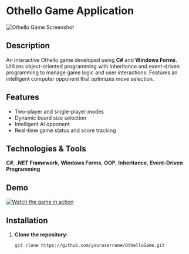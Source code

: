 # Othello Game Application

![Othello Game Screenshot](path/to/screenshot.png)

## Description

An interactive Othello game developed using **C#** and **Windows Forms**. Utilizes object-oriented programming with inheritance and event-driven programming to manage game logic and user interactions. Features an intelligent computer opponent that optimizes move selection.

## Features

- Two-player and single-player modes
- Dynamic board size selection
- Intelligent AI opponent
- Real-time game status and score tracking

## Technologies & Tools

**C#**, **.NET Framework**, **Windows Forms**, **OOP**, **Inheritance**, **Event-Driven Programming**

## Demo

[![Watch the game in action](path/to/video-thumbnail.png)](path/to/demo-video.mp4)

## Installation

1. **Clone the repository:**

   ```bash
   git clone https://github.com/yourusername/OthelloGame.git
